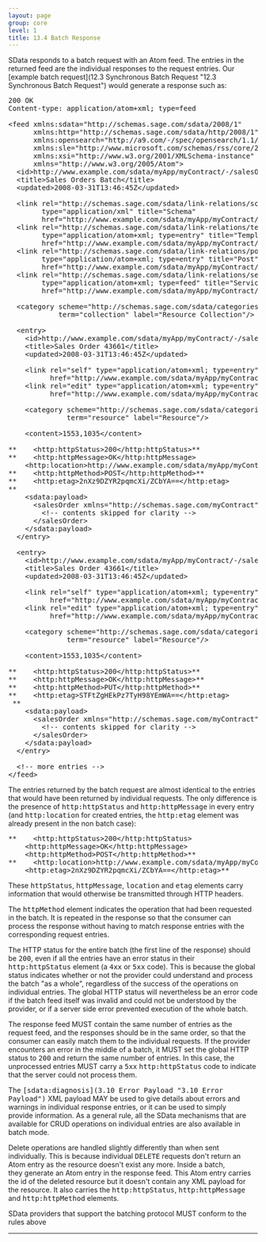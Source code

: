 ```yaml
---
layout: page
group: core
level: 1
title: 13.4 Batch Response
---
```


SData responds to a batch request with an Atom feed. The entries in the
returned feed are the individual responses to the request entries.&nbsp;Our
[example batch request](12.3 Synchronous Batch Request "12.3 Synchronous Batch Request") would generate a response such
as:

<pre>200 OK
Content-type: application/atom+xml; type=feed

&lt;feed xmlns:sdata="http://schemas.sage.com/sdata/2008/1" 
      xmlns:http="http://schemas.sage.com/sdata/http/2008/1" 
&nbsp;&nbsp;&nbsp;&nbsp;&nbsp; xmlns:opensearch="http://a9.com/-/spec/opensearch/1.1/"
      xmlns:sle="http://www.microsoft.com/schemas/rss/core/2005" 
      xmlns:xsi="http://www.w3.org/2001/XMLSchema-instance"
&nbsp;&nbsp;&nbsp;&nbsp;&nbsp; xmlns="http://www.w3.org/2005/Atom"&gt;
  &lt;id&gt;http://www.example.com/sdata/myApp/myContract/-/salesOrders/$batch&lt;/id&gt;
&nbsp; &lt;title&gt;Sales Orders Batch&lt;/title&gt;
&nbsp; &lt;updated&gt;2008-03-31T13:46:45Z&lt;/updated&gt;

&nbsp; &lt;link rel="http://schemas.sage.com/sdata/link-relations/schema" 
&nbsp;&nbsp;&nbsp;&nbsp;&nbsp;&nbsp;&nbsp; type="application/xml" title="Schema" 
&nbsp;&nbsp;&nbsp;&nbsp;&nbsp;&nbsp;&nbsp; href="http://www.example.com/sdata/myApp/myContract/-/salesOrders/$schema?version=5" /&gt;
&nbsp; &lt;link rel="http://schemas.sage.com/sdata/link-relations/template" 
&nbsp;&nbsp;&nbsp;&nbsp;&nbsp;&nbsp;&nbsp; type="application/atom+xml; type=entry" title="Template" 
&nbsp;&nbsp;&nbsp;&nbsp;&nbsp;&nbsp;&nbsp; href="http://www.example.com/sdata/myApp/myContract/-/salesOrders/$template" /&gt;
&nbsp; &lt;link rel="http://schemas.sage.com/sdata/link-relations/post" 
&nbsp;&nbsp;&nbsp;&nbsp;&nbsp;&nbsp;&nbsp; type="application/atom+xml; type=entry" title="Post" 
&nbsp;&nbsp;&nbsp;&nbsp;&nbsp;&nbsp;&nbsp; href="http://www.example.com/sdata/myApp/myContract/-/salesOrders" /&gt;
&nbsp; &lt;link rel="http://schemas.sage.com/sdata/link-relations/service" 
&nbsp;&nbsp;&nbsp;&nbsp;&nbsp;&nbsp;&nbsp; type="application/atom+xml; type=feed" title="Service" 
&nbsp;&nbsp;&nbsp;&nbsp;&nbsp;&nbsp;&nbsp; href="http://www.example.com/sdata/myApp/myContract/-/salesOrders/$service" /&gt;

  &lt;category scheme="http://schemas.sage.com/sdata/categories" 
            term="collection" label="Resource Collection"/&gt;

  &lt;entry&gt;
&nbsp;   &lt;id&gt;http://www.example.com/sdata/myApp/myContract/-/salesOrders('43661')&lt;/id&gt;
&nbsp;   &lt;title&gt;Sales Order 43661&lt;/title&gt;
&nbsp;   &lt;updated&gt;2008-03-31T13:46:45Z&lt;/updated&gt;

&nbsp;   &lt;link rel="self" type="application/atom+xml; type=entry" title="Refresh" 
          href="http://www.example.com/sdata/myApp/myContract/-/salesOrders('43661')" /&gt;
&nbsp;   &lt;link rel="edit" type="application/atom+xml; type=entry" title="Edit" 
          href="http://www.example.com/sdata/myApp/myContract/-/salesOrders('43661')" /&gt;

    &lt;category scheme="http://schemas.sage.com/sdata/categories" 
              term="resource" label="Resource"/&gt;

&nbsp;   &lt;content&gt;1553,1035&lt;/content&gt;

**&nbsp;   &lt;http:httpStatus&gt;200&lt;/http:httpStatus&gt;**
**&nbsp;   &lt;http:httpMessage&gt;OK&lt;/http:httpMessage&gt;
    &lt;http:location&gt;http://www.example.com/sdata/myApp/myContract/-/salesOrders('43661')&lt;/http:location&gt;**
**    &lt;http:httpMethod&gt;POST&lt;/http:httpMethod&gt;**
**&nbsp;   &lt;http:etag&gt;2nXz9DZYR2pqmcXi/ZCbYA==&lt;/http:etag&gt;
**
    &lt;sdata:payload&gt;
&nbsp;     &lt;salesOrder xmlns="http://schemas.sage.com/myContract"&gt;
&nbsp;&nbsp;&nbsp;     &lt;!-- contents skipped for clarity --&gt;
&nbsp;     &lt;/salesOrder&gt;
    &lt;/sdata:payload&gt;
  &lt;/entry&gt;

  &lt;entry&gt;
&nbsp;   &lt;id&gt;http://www.example.com/sdata/myApp/myContract/-/salesOrders('43661')&lt;/id&gt;
&nbsp;   &lt;title&gt;Sales Order 43661&lt;/title&gt;
&nbsp;   &lt;updated&gt;2008-03-31T13:46:45Z&lt;/updated&gt;

&nbsp;   &lt;link rel="self" type="application/atom+xml; type=entry" title="Refresh"
          href="http://www.example.com/sdata/myApp/myContract/-/salesOrders('43661')" /&gt;
&nbsp;   &lt;link rel="edit" type="application/atom+xml; type=entry" title="Edit"
          href="http://www.example.com/sdata/myApp/myContract/-/salesOrders('43661')" /&gt;

    &lt;category scheme="http://schemas.sage.com/sdata/categories" 
              term="resource" label="Resource"/&gt;

&nbsp;   &lt;content&gt;1553,1035&lt;/content&gt;

**&nbsp;   &lt;http:httpStatus&gt;200&lt;/http:httpStatus&gt;**
**&nbsp;   &lt;http:httpMessage&gt;OK&lt;/http:httpMessage&gt;**
**    &lt;http:httpMethod&gt;PUT&lt;/http:httpMethod&gt;**
**&nbsp;   &lt;http:etag&gt;STFtZgHEkPz7TyH98YEmWA==&lt;/http:etag&gt;
 **
    &lt;sdata:payload&gt;
&nbsp;     &lt;salesOrder xmlns="http://schemas.sage.com/myContract"&gt;
&nbsp;&nbsp;&nbsp;     &lt;!-- contents skipped for clarity --&gt;
&nbsp;     &lt;/salesOrder&gt;
    &lt;/sdata:payload&gt;
  &lt;/entry&gt;

  &lt;!-- more entries --&gt;
&lt;/feed&gt;</pre>

The entries returned by the batch request are almost identical to the entries
that would have been returned by individual requests. The only difference is the
presence of <tt>http:httpStatus</tt> and <tt>http:httpMessage</tt> in every
entry (and <tt>http:location</tt> for created entries, the <tt>http:etag</tt>
element was already present in the non batch case):

<pre>**&nbsp;   &lt;http:httpStatus&gt;200&lt;/http:httpStatus&gt;
&nbsp;   &lt;http:httpMessage&gt;OK&lt;/http:httpMessage&gt;    
    &lt;http:httpMethod&gt;POST&lt;/http:httpMethod&gt;**
**    &lt;http:location&gt;http://www.example.com/sdata/myApp/myContract/-/salesOrders('43661')&lt;/http:location&gt;
&nbsp;   &lt;http:etag&gt;2nXz9DZYR2pqmcXi/ZCbYA==&lt;/http:etag&gt;**
</pre>

These <tt>httpStatus</tt>, <tt>httpMessage</tt>, <tt>location</tt>&nbsp;and
<tt>etag</tt> elements carry information that would otherwise be transmitted
through HTTP headers.

The <tt>httpMethod</tt> element indicates the operation that had been
requested in the batch. It is repeated in the response so that the consumer can
process the response without having to match response entries with the
corresponding request entries.

The HTTP status for the entire batch (the&nbsp;first line of the response) should
be <tt>200</tt>, even if all the entries have an error status in their
<tt>http:httpStatus</tt> element (a <tt>4xx</tt> or <tt>5xx</tt> code). This is
because the global status indicates whether or not the provider could understand
and process the batch "as a whole", regardless of the success of the operations
on individual entries. The global HTTP status will nevertheless be an error code
if the batch feed itself was invalid and could not be understood by the
provider, or if a server side error prevented execution of the whole batch.

The response feed MUST contain the same number of entries as the request
feed, and the responses should be in the same order, so that the consumer can
easily match them to the individual requests. If the provider encounters an
error in the middle of a batch, it MUST set the global HTTP status to
<tt>200</tt> and&nbsp;return the same number of entries. In this case, the
unprocessed entries MUST carry a <tt>5xx</tt> <tt>http:httpStatus</tt> code to
indicate that the server could not process them.

The <tt>[sdata:diagnosis](3.10 Error Payload "3.10  Error Payload")</tt> XML payload MAY be
used to give details about errors and warnings in individual response
entries,&nbsp;or it can be used to simply provide&nbsp;information. As a general rule, all
the SData mechanisms that are available for CRUD operations on individual
entries are also available in batch mode.

Delete operations are handled slightly differently than when sent
individually. This is because individual <tt>DELETE</tt> requests don't return
an Atom entry as the resource doesn't exist any more. Inside a batch,
they&nbsp;generate an Atom entry in the response feed. This Atom entry&nbsp;carries the id
of the deleted resource but it doesn't contain any XML payload for the resource.
It&nbsp;also carries the <tt>http:httpStatus</tt>, <tt>http:httpMessage</tt> and
<tt>http:httpMethod</tt> elements.

SData providers that support the batching protocol MUST conform
to the rules above

* * *